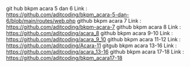 git hub bkpm acara 5 dan 6 Link : https://github.com/aditcoding/bkpm_acara-5-dan-6/blob/main/routes/web.php
github bkpm acara 7 Link : https://github.com/aditcoding/bkpm-acara-7
github bkpm acara 8 Link : https://github.com/aditcoding/acara_8
github bkpm acara 9-10 Link : https://github.com/aditcoding/acara_9_10
github bkpm acara 11-12 Link : https://github.com/aditcoding/Acara-11
gitgub bkpm acara 13-16 Link : https://github.com/aditcoding/acara_13-16
github bkpm acara 17-18 Link : https://github.com/aditcoding/bkpm_acara17-18
